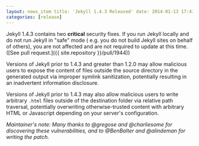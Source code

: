```yaml
---
layout: news_item title: 'Jekyll 1.4.3 Released' date: 2014-01-13 17:43:32 -0800 author: benbalter version: 1.4.3
categories: [release]
---
```


Jekyll 1.4.3 contains two **critical** security fixes. If you run Jekyll locally and do not run Jekyll in "safe" mode (
e.g. you do not build Jekyll sites on behalf of others), you are not affected and are not required to update at this
time.
([See pull request.]({{ site.repository }}/pull/1944))

Versions of Jekyll prior to 1.4.3 and greater than 1.2.0 may allow malicious users to expose the content of files
outside the source directory in the generated output via improper symlink sanitization, potentially resulting in an
inadvertent information disclosure.

Versions of Jekyll prior to 1.4.3 may also allow malicious users to write arbitrary `.html` files outside of the
destination folder via relative path traversal, potentially overwriting otherwise-trusted content with arbitrary HTML or
Javascript depending on your server's configuration.

*Maintainer's note: Many thanks to @gregose and @charliesome for discovering these vulnerabilities, and to @BenBalter
and @alindeman for writing the patch.*
